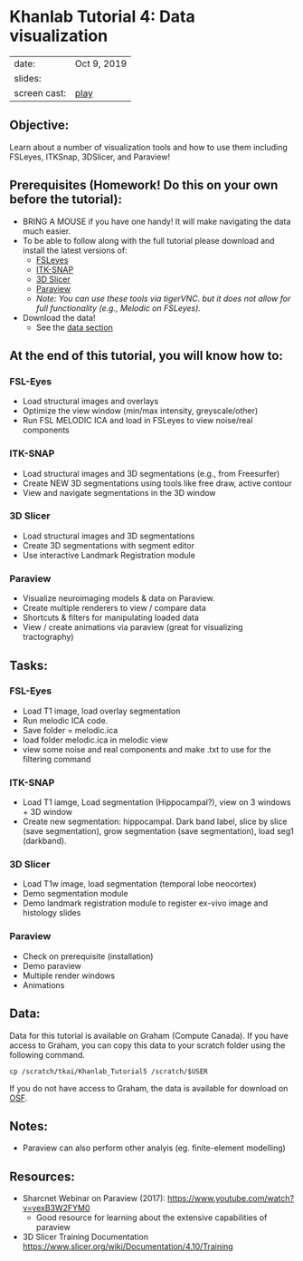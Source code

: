 # Khanlab Tutorial 4: Data visualization

| | |
|-|-|
| date: | Oct 9, 2019 |
| slides: |   |
| screen cast: | [play](https://youtu.be/zTeg9E3stkk) |

## Objective:
Learn about a number of visualization tools and how to use them including FSLeyes, ITKSnap, 3DSlicer, and Paraview!

## Prerequisites (Homework! Do this on your own before the tutorial):
* BRING A MOUSE if you have one handy! It will make navigating the data much easier.
* To be able to follow along with the full tutorial please download and install the latest versions of:
    * [FSLeyes](https://users.fmrib.ox.ac.uk/~paulmc/fsleyes/userdoc/latest/install.html)
    * [ITK-SNAP](http://www.itksnap.org/pmwiki/pmwiki.php?n=Downloads.SNAP3)
    * [3D Slicer](https://download.slicer.org/)
    * [Paraview](https://www.paraview.org/)
    * _Note: You can use these tools via tigerVNC. but it does not allow for full functionality (e.g., Melodic on FSLeyes)._
* Download the data!
    * See the [data section](#data)

## At the end of this tutorial, you will know how to:

### FSL-Eyes
* Load structural images and overlays
* Optimize the view window (min/max intensity, greyscale/other)
* Run FSL MELODIC ICA and load in FSLeyes to view noise/real components

### ITK-SNAP
* Load structural images and 3D segmentations (e.g., from Freesurfer)
* Create NEW 3D segmentations using tools like free draw, active contour
* View and navigate segmentations in the 3D window


### 3D Slicer
* Load structural images and 3D segmentations
* Create 3D segmentations with segment editor
* Use interactive Landmark Registration module


### Paraview
* Visualize neuroimaging models & data on Paraview.
* Create multiple renderers to view / compare data
* Shortcuts & filters for manipulating loaded data
* View / create animations via paraview (great for visualizing tractography)



## Tasks:

### FSL-Eyes
* Load T1 image, load overlay segmentation
* Run melodic ICA code.
* Save folder = melodic.ica
* load folder melodic.ica in melodic view
* view some noise and real components and make .txt to use for the filtering command

### ITK-SNAP
* Load T1 iamge, Load segmentation (Hippocampal?), view on 3 windows + 3D window
* Create new segmentation: hippocampal. Dark band label, slice by slice (save segmentation), grow segmentation (save segmentation), load seg1 (darkband).


### 3D Slicer
* Load T1w image, load segmentation (temporal lobe neocortex)
* Demo segmentation module
* Demo landmark registration module to register ex-vivo image and histology slides

### Paraview
* Check on prerequisite (installation)
* Demo paraview
* Multiple render windows
* Animations

## Data: <a name=data></a>

Data for this tutorial is available on Graham (Compute Canada). If you have access to Graham, you can copy this data to your scratch folder using the following command.

`cp /scratch/tkai/Khanlab_Tutorial5 /scratch/$USER`

If you do not have access to Graham, the data is available for download on [OSF](https://osf.io/4w6ch/).

## Notes:
* Paraview can also perform other analyis (eg. finite-element modelling)

## Resources:
* Sharcnet Webinar on Paraview (2017): https://www.youtube.com/watch?v=yexB3W2FYM0
    * Good resource for learning about the extensive capabilities of paraview
* 3D Slicer Training Documentation https://www.slicer.org/wiki/Documentation/4.10/Training
